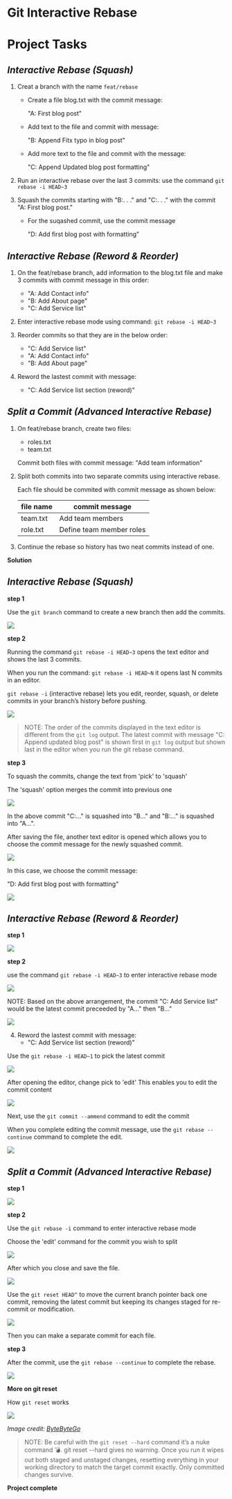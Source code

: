 # __Git Interactive Rebase__

# __Project Tasks__


_Interactive Rebase (Squash)_
---
1. Creat a branch with the name `feat/rebase` 

    - Create a file blog.txt with the commit message: 
        
        "A: First blog post" 

    - Add text to the file and commit with message:
    
        "B: Append Fitx typo in blog post" 

    - Add more text to the file and commit with the message: 
    
        "C: Append Updated blog post formatting"

2. Run an interactive rebase over the last 3 commits: 
 use the command `git rebase -i HEAD~3`
    
3. Squash the commits starting with "B:. . ." and "C:. . ."  with the commit "A: First blog post."

    - For the suqashed commit, use the commit message  
        
        "D: Add first blog post with formatting"

_Interactive Rebase (Reword & Reorder)_
---

1. On the feat/rebase branch, add information to the blog.txt file and make 3 commits with commit message in this order:
    -  "A: Add Contact info"
    -  "B: Add About page"
    -  "C: Add Service list"

2. Enter interactive rebase mode using command:
`git rebase -i HEAD~3`

3. Reorder commits so that they are in the below order:
     
     - "C: Add Service list"
     - "A: Add Contact info"
     - "B: Add About page"

4. Reword the lastest commit with message:
    - "C: Add Service list section (reword)"


_Split a Commit (Advanced Interactive Rebase)_
---
1. On feat/rebase branch, create two files:

    - roles.txt 
    - team.txt

    Commit both files with commit message: "Add team information"

2. Split both commits into two separate commits using interactive rebase.

    Each file should be commited with commit message as shown below:

    | file name  | commit message  |
    | ---        | ---             |
    | team.txt | Add team members         |
    | role.txt | Define team member roles |


3. Continue the rebase so history has two neat commits instead of one.


__Solution__

_Interactive Rebase (Squash)_
---
__step 1__

Use the `git branch` command to create a new branch 
then add the commits. 

![](./img/step1new.jpg)

__step 2__

Running the command `git rebase -i HEAD~3` opens the text editor and shows the last 3 commits. 

When you run the command:
`git rebase -i HEAD~N` it opens last N commits in an editor.

`git rebase -i` (interactive rebase) lets you edit, reorder, squash, or delete commits in your branch’s history before pushing.

![](./img/step2new.jpg) 

>NOTE: The order of the commits displayed in the text editor is different from the `git log` output. 
The latest commit with message "C: Append updated blog post" is shown first in `git log` output but shown last in the editor when you run the git rebase command. 
>

__step 3__

To squash the commits, change the text from 'pick' to 'squash' 

The 'squash' option merges the commit into previous one

![](./img/step3squash.jpg)

In the above commit "C:..." is squashed into "B..." and "B:..." is squashed into "A...". 

After saving the file, another text editor is opened which allows you to choose the commit message for the newly squashed commit. 

![](./img/step3savingsquashcommit.jpg)

In this case, we choose the commit message:

"D: Add first blog post with formatting"

![](./img/step4.jpg)

_Interactive Rebase (Reword & Reorder)_
---

__step 1__

![](./img/rr_step1.jpg)


__step 2__

use the command `git rebase -i HEAD~3` to enter interactive rebase mode
   
  
![](./img/rr_step3.jpg)

NOTE: Based on the above arrangement, the commit "C: Add Service list" would be the latest commit preceeded by "A..." then "B..." 

![](./img/rr_step4.jpg)



4. Reword the lastest commit with message:
    - "C: Add Service list section (reword)"

Use the `git rebase -i HEAD~1` to pick the latest commit

![](./img/rr_step5b.jpg)

After opening the editor, change pick to 'edit'
This enables you to edit the commit content

![](./img/rr_step5a.jpg)

Next, use the `git commit --ammend` command to edit the commit

When you complete editing the commit message, use the `git rebase --continue` command to complete the edit.

![](./img/rr_step5c.jpg)

_Split a Commit (Advanced Interactive Rebase)_
---
__step 1__ 

![](./img/split_1.jpg)

__step 2__

Use the `git rebase -i` command to enter interactive rebase mode

Choose the 'edit' command for the commit you wish to split

![](./img/split_2.jpg)

After which you close and save the file.

![](./img/split_3.jpg)

Use the `git reset HEAD^` to move the current branch pointer back one commit, removing the latest commit but keeping its changes staged for re-commit or modification.

![](./img/split_4.jpg)

Then you can make a separate commit for each file.

__step 3__ 

After the commit, use the `git rebase --continue` to complete the rebase. 

![](./img/split_6.jpg)

__More on git reset__

How `git reset` works 

![](./img/git%20reset%20command.jpg)

*Image credit: [ByteByteGo](https://bytebytego.com/)*


>NOTE:
Be careful with the `git reset --hard` command
it’s a nuke command 💣.
git reset --hard gives no warning. 
Once you run it wipes out both staged and unstaged changes, resetting everything in your working directory to match the target commit exactly.
Only committed changes survive.

__Project complete__